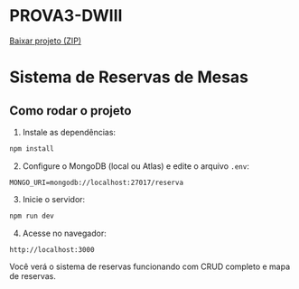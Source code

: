 # PROVA3-DWIII

[Baixar projeto (ZIP)](https://github.com/Pollymeowth/PROVA3-DWIII/archive/refs/heads/main.zip)


# Sistema de Reservas de Mesas

## Como rodar o projeto

1. Instale as dependências:
```bash
npm install
```

2. Configure o MongoDB (local ou Atlas) e edite o arquivo `.env`:
```env
MONGO_URI=mongodb://localhost:27017/reserva
```

3. Inicie o servidor:
```bash
npm run dev
```

4. Acesse no navegador:
```
http://localhost:3000
```

Você verá o sistema de reservas funcionando com CRUD completo e mapa de reservas.
